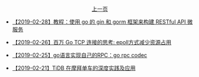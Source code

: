 <p align="center"><a href="./page-003.md">上一页</a></p>

- [【2019-02-28】教程：使用 go 的 gin 和 gorm 框架来构建 RESTful API 微服务
](https://learnku.com/golang/t/24598)

- [【2019-02-26】百万 Go TCP 连接的思考: epoll方式减少资源占用](https://colobu.com/2019/02/23/1m-go-tcp-connection/)

- [【2019-02-25】go语言实现自己的RPC：go rpc codec](https://juejin.im/post/5c4d7005f265da61223ab198)

- [【2019-02-21】TiDB 在摩拜单车的深度实践及应用](https://mp.weixin.qq.com/s/tXlli0-egrzXiX1__GuMPA)
